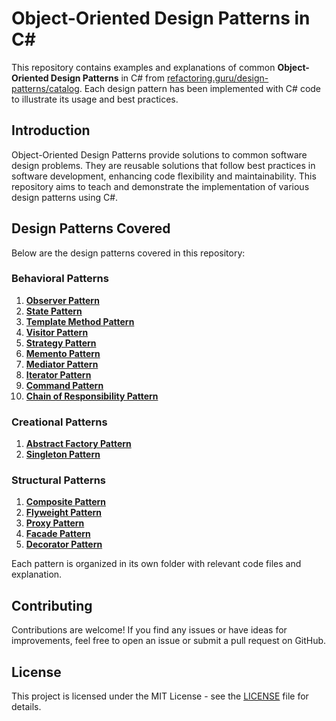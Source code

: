 # Object-Oriented Design Patterns in C#

This repository contains examples and explanations of common **Object-Oriented Design Patterns** in C# from [refactoring.guru/design-patterns/catalog](https://refactoring.guru/design-patterns/catalog). Each design pattern has been implemented with C# code to illustrate its usage and best practices.

## Introduction

Object-Oriented Design Patterns provide solutions to common software design problems. They are reusable solutions that follow best practices in software development, enhancing code flexibility and maintainability. This repository aims to teach and demonstrate the implementation of various design patterns using C#.

## Design Patterns Covered

Below are the design patterns covered in this repository:

### Behavioral Patterns

1. [**Observer Pattern**](ObjectOrientedDesignPatterns/BehavioralPatterns/Observer/README.md)
2. [**State Pattern**](ObjectOrientedDesignPatterns/BehavioralPatterns/State/README.md)
3. [**Template Method Pattern**](ObjectOrientedDesignPatterns/BehavioralPatterns/TemplateMethod/README.md)
4. [**Visitor Pattern**](ObjectOrientedDesignPatterns/BehavioralPatterns/Visitor/README.md)
5. [**Strategy Pattern**](ObjectOrientedDesignPatterns/BehavioralPatterns/Strategy/README.md)
6. [**Memento Pattern**](ObjectOrientedDesignPatterns/BehavioralPatterns/Memento/README.md)
7. [**Mediator Pattern**](ObjectOrientedDesignPatterns/BehavioralPatterns/Mediator/README.md)
8. [**Iterator Pattern**](ObjectOrientedDesignPatterns/BehavioralPatterns/Iterator/README.md)
9. [**Command Pattern**](ObjectOrientedDesignPatterns/BehavioralPatterns/Command/README.md)
10. [**Chain of Responsibility Pattern**](ObjectOrientedDesignPatterns/BehavioralPatterns/ChainOfResponsibility/README.md)

### Creational Patterns

1. [**Abstract Factory Pattern**](ObjectOrientedDesignPatterns/CreationalPatterns/AbstractFactory/README.md)
2. [**Singleton Pattern**](ObjectOrientedDesignPatterns/CreationalPatterns/Singleton/README.md)

### Structural Patterns

1. [**Composite Pattern**](ObjectOrientedDesignPatterns/StructuralPatterns/Composite/README.md)
2. [**Flyweight Pattern**](ObjectOrientedDesignPatterns/StructuralPatterns/Flyweight/README.md)
3. [**Proxy Pattern**](ObjectOrientedDesignPatterns/StructuralPatterns/Proxy/README.md)
4. [**Facade Pattern**](ObjectOrientedDesignPatterns/StructuralPatterns/Facade/README.md)
5. [**Decorator Pattern**](ObjectOrientedDesignPatterns/StructuralPatterns/Decorator/README.md)

Each pattern is organized in its own folder with relevant code files and explanation.

## Contributing

Contributions are welcome! If you find any issues or have ideas for improvements, feel free to open an issue or submit a pull request on GitHub.

## License

This project is licensed under the MIT License - see the [LICENSE](LICENSE) file for details.